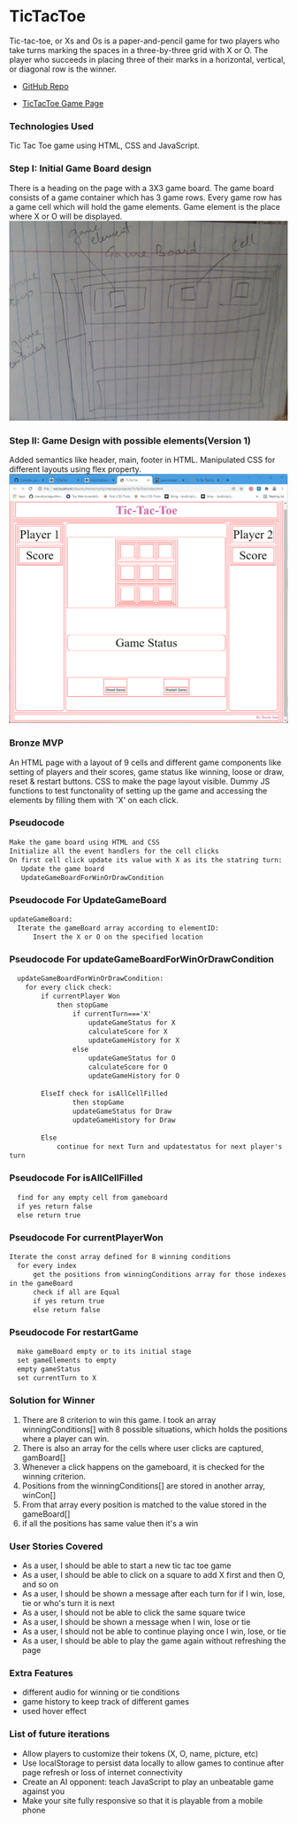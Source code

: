 # TicTacToe
Tic-tac-toe, or Xs and Os is a paper-and-pencil game for two players who take turns marking the spaces in a three-by-three grid with X or O. The player who succeeds in placing three of their marks in a horizontal, vertical, or diagonal row is the winner.

- [GitHub Repo](https://github.com/jaruchi/TicTacToe)


- [TicTacToe Game Page](https://jaruchi.github.io/TicTacToe/)

### Technologies Used
Tic Tac Toe game using HTML, CSS and JavaScript.

### Step I: Initial Game Board design

There is a heading on the page with a 3X3 game board.
The game board consists of a game container which has 3 game rows. Every game row has a game cell which will hold the game elements. Game element is the place where X or O will be displayed.
![Intial Game Board Design](/docs/initialgameboarddesign.png)

### Step II: Game Design with possible elements(Version 1)

Added semantics like header, main, footer in HTML. Manipulated CSS for different layouts using flex property.
![Game Page Layout](/docs/layout.png)

### Bronze MVP

An HTML page with a layout of 9 cells and different game components like setting of players and their scores, game status like winning, loose or draw, reset & restart buttons.
CSS to make the page layout visible.
Dummy JS functions to test functonality of setting up the game and accessing the elements by filling them with 'X' on each click.

### Pseudocode

```
Make the game board using HTML and CSS
Initialize all the event handlers for the cell clicks
On first cell click update its value with X as its the statring turn:
   Update the game board
   UpdateGameBoardForWinOrDrawCondition
```

### Pseudocode For UpdateGameBoard

```
updateGameBoard:
  Iterate the gameBoard array according to elementID:
      Insert the X or O on the specified location
```

### Pseudocode For updateGameBoardForWinOrDrawCondition

```
  updateGameBoardForWinOrDrawCondition:
    for every click check:
        if currentPlayer Won
            then stopGame
                if currentTurn==='X'
                    updateGameStatus for X
                    calculateScore for X
                    updateGameHistory for X
                else
                    updateGameStatus for O
                    calculateScore for O
                    updateGameHistory for O

        ElseIf check for isAllCellFilled
                then stopGame
                updateGameStatus for Draw
                updateGameHistory for Draw

        Else
            continue for next Turn and updatestatus for next player's turn
```

### Pseudocode For isAllCellFilled

```
  find for any empty cell from gameboard
  if yes return false
  else return true
```

### Pseudocode For currentPlayerWon

```
Iterate the const array defined for 8 winning conditions
  for every index
      get the positions from winningConditions array for those indexes in the gameBoard
      check if all are Equal
      if yes return true
      else return false
```

### Pseudocode For restartGame

```
  make gameBoard empty or to its initial stage
  set gameElements to empty
  empty gameStatus
  set currentTurn to X

```

### Solution for Winner
1. There are 8 criterion to win this game. I took an array winningConditions[] with 8 possible situations, which holds the positions where a player can win. 
2. There is also an array for the cells where user clicks are captured, gamBoard[]
3. Whenever a click happens on the gameboard, it is checked for the winning criterion.
4. Positions from the winningConditions[] are stored in another array, winCon[]
5. From that array every position is matched to the value stored in the gameBoard[]
6. if all the positions has same value then it's a win 



### User Stories Covered

- As a user, I should be able to start a new tic tac toe game
- As a user, I should be able to click on a square to add X first and then O, and so on
- As a user, I should be shown a message after each turn for if I win, lose, tie or who's turn it is next
- As a user, I should not be able to click the same square twice
- As a user, I should be shown a message when I win, lose or tie
- As a user, I should not be able to continue playing once I win, lose, or tie
- As a user, I should be able to play the game again without refreshing the page
### Extra Features
-  different audio for winning or tie conditions
-  game history to keep track of different games
-  used hover effect

### List of future iterations
- Allow players to customize their tokens (X, O, name, picture, etc)
- Use localStorage to persist data locally to allow games to continue after page refresh or loss of internet connectivity
- Create an AI opponent: teach JavaScript to play an unbeatable game against you
- Make your site fully responsive so that it is playable from a mobile phone
